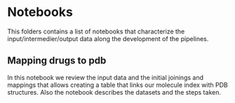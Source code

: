 # Notebooks

This folders contains a list of notebooks that characterize the input/intermedier/output data along the development of the pipelines.


## Mapping drugs to pdb

In this notebook we review the input data and the initial joinings and mappings that allows creating a table that links our molecule index with PDB structures. Also the notebook describes the datasets and the steps taken.

